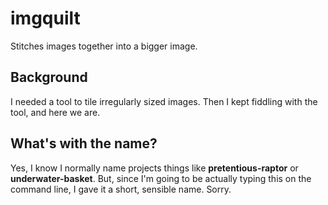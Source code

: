 # imgquilt

Stitches images together into a bigger image.

## Background

I needed a tool to tile irregularly sized images. Then I kept fiddling with the tool, and here we are.

## What's with the name?

Yes, I know I normally name projects things like **pretentious-raptor** or **underwater-basket**. But, since I'm going to be actually typing this on the command line, I gave it a short, sensible name. Sorry.
